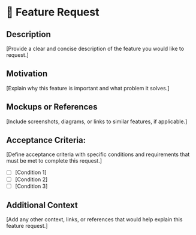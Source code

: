 # 🚀 Feature Request

## **Description**
[Provide a clear and concise description of the feature you would like to request.]

## **Motivation**
[Explain why this feature is important and what problem it solves.]

## **Mockups or References**
[Include screenshots, diagrams, or links to similar features, if applicable.]

## **Acceptance Criteria:**
[Define acceptance criteria with specific conditions and requirements that must be met to complete this request.]
- [ ] [Condition 1]
- [ ] [Condition 2]
- [ ] [Condition 3]

## **Additional Context**
[Add any other context, links, or references that would help explain this feature request.]

